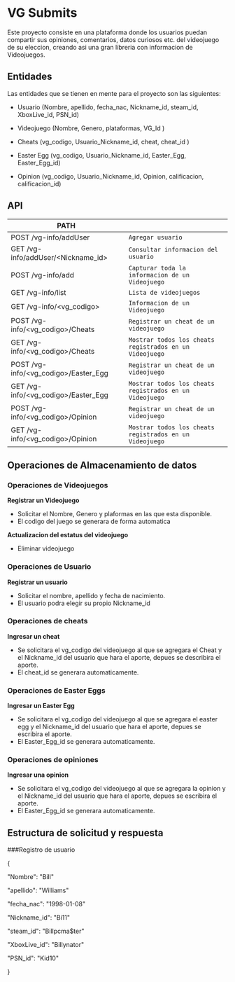 # VG Submits

  Este proyecto consiste en una plataforma donde los usuarios puedan compartir
  sus opiniones, comentarios, datos curiosos etc. del videojuego de su
  eleccion, creando asi una gran libreria con informacion de Videojuegos.



## Entidades
Las entidades que se tienen en mente para el proyecto son las
siguientes:

- Usuario (Nombre, apellido, fecha_nac, Nickname_id, steam_id, XboxLive_id, PSN_id)

- Videojuego (Nombre, Genero, plataformas, VG_Id )

- Cheats (vg_codigo, Usuario_Nickname_id, cheat, cheat_id )

- Easter Egg (vg_codigo, Usuario_Nickname_id, Easter_Egg, Easter_Egg_id)

- Opinion (vg_codigo, Usuario_Nickname_id, Opinion, calificacion, calificacion_id)



## API

|PATH                                     |                                                                  |
|-----------------------------------------|------------------------------------------------------------------|
|POST /vg-info/addUser                    |`Agregar usuario`                                                 |
|GET  /vg-info/addUser/<Nickname_id>      |`Consultar informacion del usuario`                               |
|POST /vg-info/add                        |`Capturar toda la informacion de un Videojuego`                   |
|GET  /vg-info/list                       |`Lista de videojuegos`                                            |
|GET  /vg-info/<vg_codigo>                |`Informacion de un Videojuego`                                    |
|POST /vg-info/<vg_codigo>/Cheats         |`Registrar un cheat de un videojuego`                             |
|GET  /vg-info/<vg_codigo>/Cheats         |`Mostrar todos los cheats registrados en un Videojuego`           |
|POST /vg-info/<vg_codigo>/Easter_Egg     |`Registrar un cheat de un videojuego`                             |
|GET  /vg-info/<vg_codigo>/Easter_Egg     |`Mostrar todos los cheats registrados en un Videojuego`           |
|POST /vg-info/<vg_codigo>/Opinion        |`Registrar un cheat de un videojuego`                             |
|GET  /vg-info/<vg_codigo>/Opinion        |`Mostrar todos los cheats registrados en un Videojuego`           |






## Operaciones de Almacenamiento de datos
### Operaciones de Videojuegos

**Registrar un Videojuego**
- Solicitar el Nombre, Genero y plaformas en las que esta disponible.
- El codigo del juego se generara de forma automatica

**Actualizacion del estatus del videojuego**
- Eliminar videojuego

### Operaciones de Usuario
**Registrar un usuario**
- Solicitar el nombre, apellido y fecha de nacimiento.
- El usuario podra elegir su propio Nickname_id

### Operaciones de cheats
**Ingresar un cheat**
- Se solicitara el vg_codigo del videojuego al que se agregara el Cheat y el Nickname_id del usuario que hara el aporte,
  depues se describira el aporte.
- El cheat_id se generara automaticamente.

### Operaciones de Easter Eggs
**Ingresar un Easter Egg**
- Se solicitara el vg_codigo del videojuego al que se agregara el easter egg y el Nickname_id del usuario que hara el aporte,
  depues se escribira el aporte.
- El Easter_Egg_id se generara automaticamente.

### Operaciones de opiniones
**Ingresar una opinion**
- Se solicitara el vg_codigo del videojuego al que se agregara la opinion y el Nickname_id del usuario que hara el aporte,
  depues se escribira el aporte.
- El Easter_Egg_id se generara automaticamente.

## Estructura de solicitud y respuesta

###Registro de usuario

{
  
  "Nombre": "Bill"

  "apellido": "Williams"

  "fecha_nac": "1998-01-08"

  "Nickname_id": "Bi11"

  "steam_id":    "Billpcma$ter"

  "XboxLive_id": "Billynator"

  "PSN_id":      "Kid10"

}
